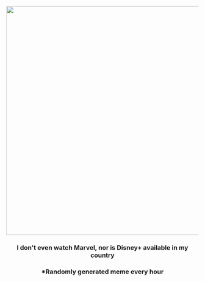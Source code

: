 <p align="center">
        <img src="https://i.redd.it/k0l0jdzp4sl91.png" width="600" height="600">
        </p>
        <h3 align="center">I don't even watch Marvel, nor is Disney+ available in my country</h3>
        <h3 align="center">*Randomly generated meme every hour</h3>
    
